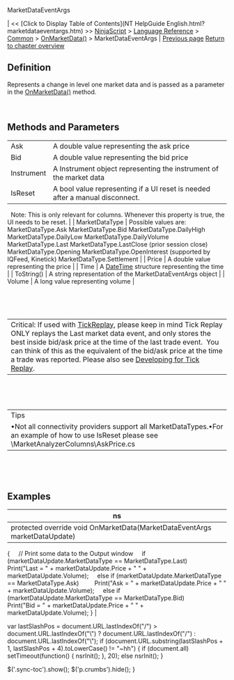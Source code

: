 ﻿










 


MarketDataEventArgs







| &lt;&lt; [Click to Display Table of Contents](NT HelpGuide English.html?marketdataeventargs.htm) &gt;&gt;
 [NinjaScript](ninjascript.htm) &gt; [Language Reference](language_reference_wip.htm) &gt; [Common](common.htm) &gt; [OnMarketData()](onmarketdata.htm) &gt;
MarketDataEventArgs | [Previous page](onmarketdata.htm)
[Return to chapter overview](onmarketdata.htm)










Definition
----------


Represents a change in level one market data and is passed as a parameter in the [OnMarketData()](onmarketdata.htm) method.   

 


Methods and Parameters
----------------------




|  |  |
| --- | --- |
| Ask | A double value representing the ask price |
| Bid | A double value representing the bid price |
| Instrument | A Instrument object representing the instrument of the market data |
| IsReset | A bool value representing if a UI reset is needed after a manual disconnect.
 
Note: This is only relevant for columns. Whenever this property is true, the UI needs to be reset. |
| MarketDataType | Possible values are:
MarketDataType.Ask
MarketDataType.Bid
MarketDataType.DailyHigh
MarketDataType.DailyLow
MarketDataType.DailyVolume
MarketDataType.Last
MarketDataType.LastClose (prior session close)
MarketDataType.Opening
MarketDataType.OpenInterest (supported by IQFeed, Kinetick)
MarketDataType.Settlement |
| Price | A double value representing the price |
| Time | A [DateTime](http://msdn2.microsoft.com/en-us/library/system.datetime.aspx) structure representing the time |
| ToString() | A string representation of the MarketDataEventArgs object |
| Volume | A long value representing volume |



 


 




|  |
| --- |
| Critical: If used with [TickReplay](tick_replay.htm), please keep in mind Tick Replay ONLY replays the Last market data event, and only stores the best inside bid/ask price at the time of the last trade event.  You can think of this as the equivalent of the bid/ask price at the time a trade was reported. Please also see [Developing for Tick Replay](developing_for__tick_replay.htm). |



 


 




|  |
| --- |
| Tips
•Not all connectivity providers support all MarketDataTypes.•For an example of how to use IsReset please see \MarketAnalyzerColumns\AskPrice.cs |



 


 


Examples
--------




| ns |
| --- |
| protected override void OnMarketData(MarketDataEventArgs marketDataUpdate)
{
     // Print some data to the Output window
     if (marketDataUpdate.MarketDataType == MarketDataType.Last)
         Print("Last = " + marketDataUpdate.Price + " " + marketDataUpdate.Volume);
     else if (marketDataUpdate.MarketDataType == MarketDataType.Ask)
         Print("Ask = " + marketDataUpdate.Price + " " + marketDataUpdate.Volume);
     else if (marketDataUpdate.MarketDataType == MarketDataType.Bid)
         Print("Bid = " + marketDataUpdate.Price + " " + marketDataUpdate.Volume);
} |






 
 var lastSlashPos = document.URL.lastIndexOf("/") &gt; document.URL.lastIndexOf("\\") ? document.URL.lastIndexOf("/") : document.URL.lastIndexOf("\\");
 if (document.URL.substring(lastSlashPos + 1, lastSlashPos + 4).toLowerCase() != "~hh") {
 if (document.all) setTimeout(function() {
 nsrInit();
 }, 20);
 else nsrInit();
 }
 
 
 $('.sync-toc').show();
 $('p.crumbs').hide();
 }
 
 
 



